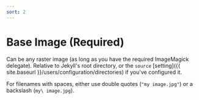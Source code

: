 ```yaml
---
sort: 2
---
```


# Base Image (Required)

Can be any raster image (as long as you have the required ImageMagick delegate).
Relative to Jekyll's root directory, or the `source` [setting]({{ site.baseurl
}}/users/configuration/directories) if you've configured it.

For filenames with spaces, either use double quotes (`"my image.jpg"`) or a
backslash (`my\ image.jpg`).
